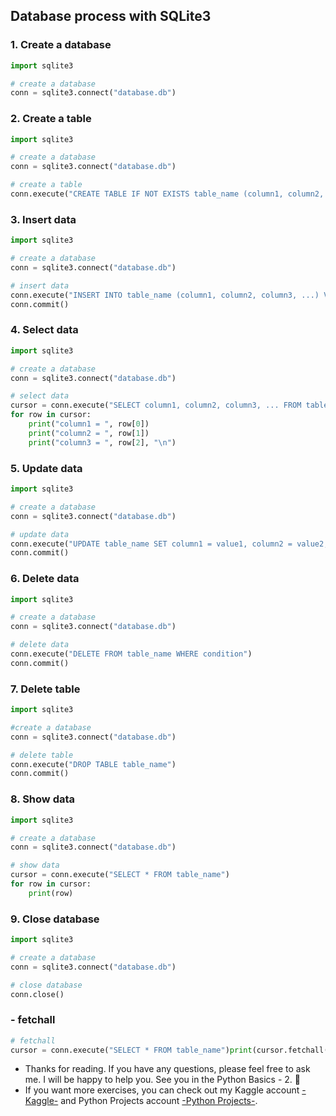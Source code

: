 ## Database process with SQLite3

### 1. Create a database

```python
import sqlite3

# create a database
conn = sqlite3.connect("database.db")
```

### 2. Create a table

```python
import sqlite3

# create a database
conn = sqlite3.connect("database.db")

# create a table
conn.execute("CREATE TABLE IF NOT EXISTS table_name (column1, column2, column3, ...)")
```

### 3. Insert data

```python
import sqlite3

# create a database
conn = sqlite3.connect("database.db")

# insert data
conn.execute("INSERT INTO table_name (column1, column2, column3, ...) VALUES (value1, value2, value3, ...)")
conn.commit()
```

### 4. Select data

```python
import sqlite3

# create a database
conn = sqlite3.connect("database.db")

# select data
cursor = conn.execute("SELECT column1, column2, column3, ... FROM table_name")
for row in cursor:
    print("column1 = ", row[0])
    print("column2 = ", row[1])
    print("column3 = ", row[2], "\n")
```

### 5. Update data

```python
import sqlite3

# create a database
conn = sqlite3.connect("database.db")

# update data
conn.execute("UPDATE table_name SET column1 = value1, column2 = value2, column3 = value3, ... WHERE condition")
conn.commit()
```

### 6. Delete data

```python
import sqlite3

# create a database
conn = sqlite3.connect("database.db")

# delete data
conn.execute("DELETE FROM table_name WHERE condition")
conn.commit()
```

### 7. Delete table

```python
import sqlite3

#create a database
conn = sqlite3.connect("database.db")

# delete table
conn.execute("DROP TABLE table_name")
conn.commit()
```

### 8. Show data

```python
import sqlite3

# create a database
conn = sqlite3.connect("database.db")

# show data
cursor = conn.execute("SELECT * FROM table_name")
for row in cursor:
    print(row)
```

### 9. Close database

```python
import sqlite3

# create a database
conn = sqlite3.connect("database.db")

# close database
conn.close()
```

### - fetchall

```python
# fetchall
cursor = conn.execute("SELECT * FROM table_name")print(cursor.fetchall())
```

- Thanks for reading. If you have any questions, please feel free to ask me. I will be happy to help you. See you in the Python Basics - 2. 👋
- If you want more exercises, you can check out my Kaggle account [-Kaggle-](https://www.kaggle.com/burakbodurolu) and Python Projects account [-Python Projects-](https://github.com/burakboduroglu/Python-Projects).
